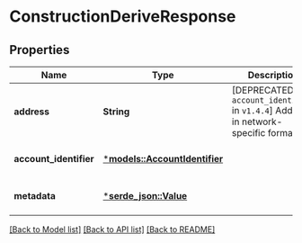 # ConstructionDeriveResponse

## Properties
Name | Type | Description | Notes
------------ | ------------- | ------------- | -------------
**address** | **String** | [DEPRECATED by `account_identifier` in `v1.4.4`] Address in network-specific format.  | [optional] [default to None]
**account_identifier** | [***models::AccountIdentifier**](AccountIdentifier.md) |  | [optional] [default to None]
**metadata** | [***serde_json::Value**](.md) |  | [optional] [default to None]

[[Back to Model list]](../README.md#documentation-for-models) [[Back to API list]](../README.md#documentation-for-api-endpoints) [[Back to README]](../README.md)


